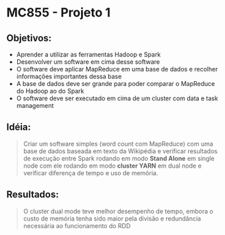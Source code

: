 # MC855 - Projeto 1

## Objetivos:

* Aprender a utilizar as ferramentas Hadoop e Spark
* Desenvolver um software em cima desse software
* O software deve aplicar MapReduce em uma base de dados e recolher informações importantes dessa base
* A base de dados deve ser grande para poder comparar o MapReduce do Hadoop ao do Spark
* O software deve ser executado em cima de um cluster com data e task management

## Idéia:

>   Criar um software simples (word count com MapReduce) com uma base de dados baseada em texto da Wikipédia e verificar resultados de execução entre Spark rodando em modo **Stand Alone** em single node com ele rodando em modo **cluster YARN** em dual node e verificar diferença de tempo e uso de memória.
>

## Resultados:

>O cluster dual mode teve melhor desempenho de tempo, embora o custo de memória tenha sido maior pela divisão e redundância necessária ao funcionamento do RDD
> 
